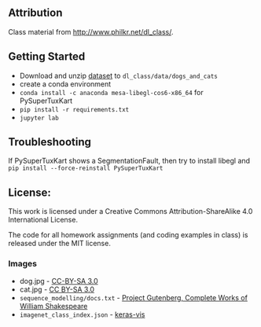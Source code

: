## Attribution

Class material from <a href="http://www.philkr.net/dl_class/">http://www.philkr.net/dl_class/</a>.

## Getting Started

- Download and unzip <a href="https://drive.google.com/file/d/1czcJcoG06uT7-xF2_3mr9uBV3qVVb6Tg/view?usp=share_link">dataset</a> to `dl_class/data/dogs_and_cats`
- create a conda environment
- `conda install -c anaconda mesa-libegl-cos6-x86_64`  for PySuperTuxKart
- `pip install -r requirements.txt`
- `jupyter lab`

## Troubleshooting

If PySuperTuxKart shows a SegmentationFault, then try to install libegl and
	`pip install --force-reinstall PySuperTuxKart`

## License:
This work is licensed under a Creative Commons Attribution-ShareAlike 4.0 International License.

The code for all homework assignments (and coding examples in class) is released under the MIT license.

### Images
- dog.jpg - <a href="https://en.wikipedia.org/wiki/Dog#/media/File:Brooks_Chase_Ranger_of_Jolly_Dogs_Jack_Russell.jpg">CC-BY-SA 3.0</a>
- cat.jpg - <a href="https://en.wikipedia.org/wiki/Cat#/media/File:Felis_catus-cat_on_snow.jpg">CC BY-SA 3.0</a>
- `sequence_modelling/docs.txt` - <a href="https://www.gutenberg.org/ebooks/100.txt.utf-8">Project Gutenberg, Complete Works of William Shakespeare</a>
- `imagenet_class_index.json` - <a href="https://github.com/raghakot/keras-vis/blob/master/resources/imagenet_class_index.json">keras-vis</a>
